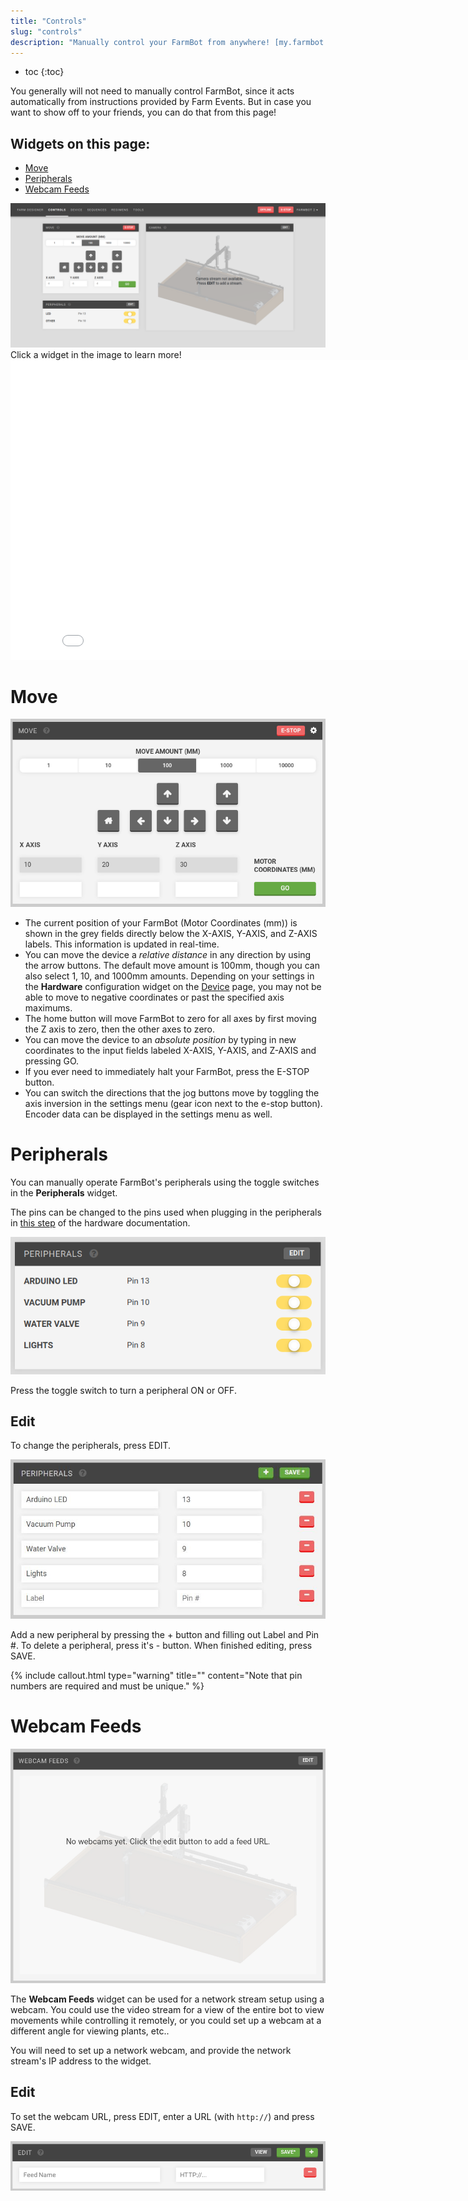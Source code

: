 ```yaml
---
title: "Controls"
slug: "controls"
description: "Manually control your FarmBot from anywhere! [my.farmbot.io/app/controls](http://my.farmbot.io/app/controls)"
---
```


* toc
{:toc}

You generally will not need to manually control FarmBot, since it acts automatically from instructions provided by Farm Events. But in case you want to show off to your friends, you can do that from this page!

## Widgets on this page:
 * [Move](#move)
 * [Peripherals](#peripherals)
 * [Webcam Feeds](#webcam-feeds)

<div class="nav-image">
  <img class="nav-image" src="_images/controls.png" alt="Controls" />
  <a href="https://software.farmbot.io/docs/controls#move" style="top: 14.1%; left: 10.2%; width: 30.51%; height: 47.6%;"></a>
  <a href="https://software.farmbot.io/docs/controls#peripherals" style="top: 66.5%; left: 10.2%; width: 30.56%; height: 19.5%;"></a>
  <a href="https://software.farmbot.io/docs/controls#webcam-feeds" style="top: 14%; left: 42.99%; width: 46.8%; height: 73%;"></a>
</div>
<figcaption class="caption">Click a widget in the image to learn more!</figcaption>



<iframe class="embedly-embed" src="//cdn.embedly.com/widgets/media.html?src=https%3A%2F%2Fwww.youtube.com%2Fembed%2Fvideoseries%3Flist%3DPLMhsMRlKjcNIYlDKDdKvPQuHqBjjS1ZGc&url=http%3A%2F%2Fwww.youtube.com%2Fwatch%3Fv%3D5spRMMoocDU&image=https%3A%2F%2Fi.ytimg.com%2Fvi%2F5spRMMoocDU%2Fhqdefault.jpg&key=f2aa6fc3595946d0afc3d76cbbd25dc3&type=text%2Fhtml&schema=youtube" width="854" height="480" scrolling="no" frameborder="0" allowfullscreen></iframe>

# Move

![move.png](_images/move.png)

  * The current position of your FarmBot (Motor Coordinates (mm)) is shown in the grey fields directly below the X-AXIS, Y-AXIS, and Z-AXIS labels. This information is updated in real-time.
  * You can move the device a *relative distance* in any direction by using the arrow buttons. The default move amount is 100mm, though you can also select 1, 10, and 1000mm amounts. Depending on your settings in the **Hardware** configuration widget on the [Device](../Web-App/device.md)  page, you may not be able to move to negative coordinates or past the specified axis maximums.
  * The home button will move FarmBot to zero for all axes by first moving the Z axis to zero, then the other axes to zero.
  * You can move the device to an *absolute position* by typing in new coordinates to the input fields labeled X-AXIS, Y-AXIS, and Z-AXIS and pressing <span class="fb-button fb-green">GO</span>.
  * If you ever need to immediately halt your FarmBot, press the <span class="fb-button fb-red">E-STOP</span> button.
  * You can switch the directions that the jog buttons move by toggling the axis inversion in the settings menu (gear icon next to the e-stop button). Encoder data can be displayed in the settings menu as well.

# Peripherals
You can manually operate FarmBot's peripherals using the toggle switches in the **Peripherals** widget.

The pins can be changed to the pins used when plugging in the peripherals in [this step](https://genesis.farmbot.io/docs/plug-everything-in#step-3-connect-the-peripherals) of the hardware documentation.

![peripherals_unknown.png](_images/peripherals_unknown.png)

Press the toggle switch to turn a peripheral ON or OFF.

## Edit
To change the peripherals, press <span class="fb-button fb-gray">EDIT</span>.

![Peripherals Edit.JPG](_images/Peripherals_Edit.JPG)

Add a new peripheral by pressing the <span class="fb-button fb-green">+</span> button and filling out <span class="fb-input">Label</span> and <span class="fb-input">Pin #</span>. To delete a peripheral, press it's <span class="fb-button fb-red">-</span> button. When finished editing, press <span class="fb-button fb-green">SAVE</span>.

{%
include callout.html
type="warning"
title=""
content="Note that pin numbers are required and must be unique."
%}

# Webcam Feeds

![webcam.png](_images/webcam.png)

The __Webcam Feeds__ widget can be used for a network stream setup using a webcam. You could use the video stream for a view of the entire bot to view movements while controlling it remotely, or you could set up a webcam at a different angle for viewing plants, etc..

You will need to set up a network webcam, and provide the network stream's IP address to the widget.

## Edit
To set the webcam URL, press <span class="fb-button fb-gray">EDIT</span>, enter a URL (with `http://`) and press <span class="fb-button fb-green">SAVE</span>.

![webcam_inputs.png](_images/webcam_inputs.png)

